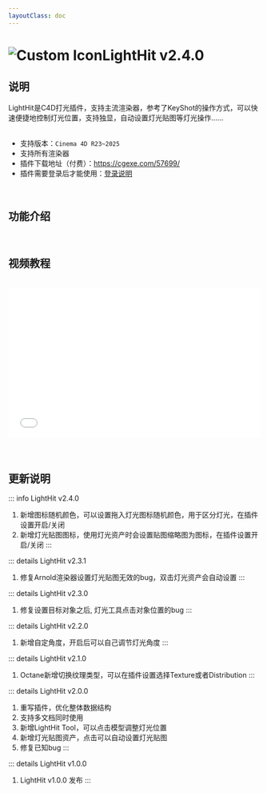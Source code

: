 ```yaml
---
layoutClass: doc
---
```


<script setup>
import MNavLinks from '../components/MNavLinks.vue'

import { NAV_DATA } from '../LightHit-data'
</script>

# <span class="h1-icon"><img src="/img/LightHit.webp" alt="Custom Icon"></span>LightHit v2.4.0

## 说明
LightHit是C4D打光插件，支持主流渲染器，参考了KeyShot的操作方式，可以快速便捷地控制灯光位置，支持独显，自动设置灯光贴图等灯光操作……
<br />
<br />
- 支持版本：`Cinema 4D R23~2025`
- 支持所有渲染器
- 插件下载地址（付费）：https://cgexe.com/57699/
- 插件需要登录后才能使用：[登录说明](01-lighthit-license)


<br />

## 功能介绍
<MNavLinks v-for="{title, items} in NAV_DATA" :title="title" :items="items"/>


<br />

## 视频教程
<br />

<div style="position: relative; padding: 30% 45%;">
<iframe style="position: absolute; width: 100%; height: 100%; left: 0; top: 0;" src="//player.bilibili.com/player.html?isOutside=true&aid=113213962260707&bvid=BV1zbxKeBE6w&cid=26043155402&p=1&autoplay=0;"  scrolling="no" border="0" frameborder="no" framespacing="0" allowfullscreen="true"></iframe>
</div>


<br />

<br />

## 更新说明

::: info LightHit v2.4.0<Badge type="danger" text="更新2" />
1. 新增图标随机颜色，可以设置拖入灯光图标随机颜色，用于区分灯光，在插件设置开启/关闭
2. 新增灯光贴图图标，使用灯光资产时会设置贴图缩略图为图标，在插件设置开启/关闭
:::

::: details LightHit v2.3.1<Badge type="info" text="更新1" />
1. 修复Arnold渲染器设置灯光贴图无效的bug，双击灯光资产会自动设置
:::

::: details LightHit v2.3.0<Badge type="info" text="更新1" />
1. 修复设置目标对象之后, 灯光工具点击对象位置的bug
:::

::: details LightHit v2.2.0<Badge type="info" text="更新1" />
1. 新增自定角度，开启后可以自己调节灯光角度
:::

::: details LightHit v2.1.0<Badge type="info" text="更新1" />
1. Octane新增切换纹理类型，可以在插件设置选择Texture或者Distribution
:::

::: details LightHit v2.0.0<Badge type="info" text="更新5" />
1. 重写插件，优化整体数据结构
2. 支持多文档同时使用
3. 新增LightHit Tool，可以点击模型调整灯光位置
4. 新增灯光贴图资产，点击可以自动设置灯光贴图
5. 修复已知bug
:::


::: details LightHit v1.0.0<Badge type="info" text="发布" />
1. LightHit v1.0.0 发布
:::

<br />
<br />


